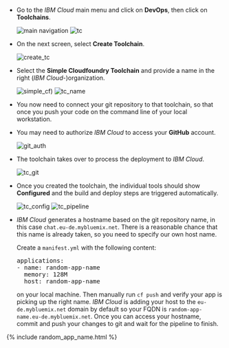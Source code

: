 - Go to the _IBM Cloud_ main menu and click on **DevOps**, then click on **Toolchains**.

  ![main navigation](main_menu.png?raw=true)
  ![tc](tc.png?raw=true)

- On the next screen, select **Create Toolchain**.

  ![create_tc](create_toolchain.png?raw?true)

- Select the **Simple Cloudfoundry Toolchain** and provide a name in the right (_IBM Cloud_-)organization.

  ![simple_cf](simple_cf_tc.png?raw=true))
  ![tc_name](tc_name.png?raw=true)

- You now need to connect your git repository to that toolchain, so that once you push your code on the command line of your local workstation.

- You may need to authorize _IBM Cloud_ to access your **GitHub** account.

  ![git_auth](git_auth.png)

- The toolchain takes over to process the deployment to _IBM Cloud_.

  ![tc_git](tc_git.png)

- Once you created the toolchain, the individual tools should show **Configured** and the build and deploy steps are triggered automatically.

  ![tc_config](toolchain_config.png)
  ![tc_pipeline](tc_pipeline.png)

- _IBM Cloud_ generates a hostname based on the git repository name, in this case `chat.eu-de.mybluemix.net`. There is a reasonable chance that this name is already taken, so you need to specify our own host name.

  Create a `manifest.yml` with the following content:

  <pre>
  applications:
  - name: <span class="app_name">random-app-name</span>
    memory: 128M
    host: <span class="app_name">random-app-name</span>
  </pre>

  on your local machine. Then manually run `cf push` and verify your app is picking up the right name. _IBM Cloud_ is adding your host to the `eu-de.mybluemix.net` domain  by default so your FQDN is <code><span class="app_name">random-app-name</span>.eu-de.mybluemix.net</code>. Once you can access your hostname, commit and push your changes to git and wait for the pipeline to finish.

{% include random_app_name.html %}
